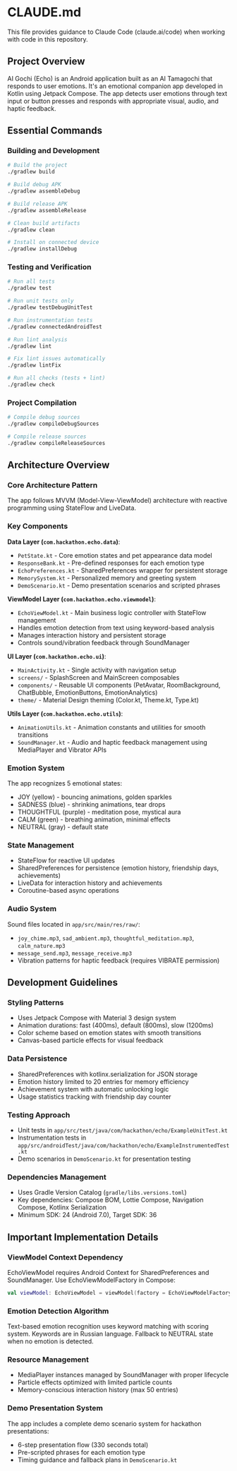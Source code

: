 # CLAUDE.md

This file provides guidance to Claude Code (claude.ai/code) when working with code in this repository.

## Project Overview

AI Gochi (Echo) is an Android application built as an AI Tamagochi that responds to user emotions. It's an emotional companion app developed in Kotlin using Jetpack Compose. The app detects user emotions through text input or button presses and responds with appropriate visual, audio, and haptic feedback.

## Essential Commands

### Building and Development
```bash
# Build the project
./gradlew build

# Build debug APK
./gradlew assembleDebug

# Build release APK
./gradlew assembleRelease

# Clean build artifacts
./gradlew clean

# Install on connected device
./gradlew installDebug
```

### Testing and Verification
```bash
# Run all tests
./gradlew test

# Run unit tests only
./gradlew testDebugUnitTest

# Run instrumentation tests
./gradlew connectedAndroidTest

# Run lint analysis
./gradlew lint

# Fix lint issues automatically
./gradlew lintFix

# Run all checks (tests + lint)
./gradlew check
```

### Project Compilation
```bash
# Compile debug sources
./gradlew compileDebugSources

# Compile release sources
./gradlew compileReleaseSources
```

## Architecture Overview

### Core Architecture Pattern
The app follows MVVM (Model-View-ViewModel) architecture with reactive programming using StateFlow and LiveData.

### Key Components

**Data Layer (`com.hackathon.echo.data`)**:
- `PetState.kt` - Core emotion states and pet appearance data model
- `ResponseBank.kt` - Pre-defined responses for each emotion type
- `EchoPreferences.kt` - SharedPreferences wrapper for persistent storage
- `MemorySystem.kt` - Personalized memory and greeting system
- `DemoScenario.kt` - Demo presentation scenarios and scripted phrases

**ViewModel Layer (`com.hackathon.echo.viewmodel`)**:
- `EchoViewModel.kt` - Main business logic controller with StateFlow management
- Handles emotion detection from text using keyword-based analysis
- Manages interaction history and persistent storage
- Controls sound/vibration feedback through SoundManager

**UI Layer (`com.hackathon.echo.ui`)**:
- `MainActivity.kt` - Single activity with navigation setup
- `screens/` - SplashScreen and MainScreen composables
- `components/` - Reusable UI components (PetAvatar, RoomBackground, ChatBubble, EmotionButtons, EmotionAnalytics)
- `theme/` - Material Design theming (Color.kt, Theme.kt, Type.kt)

**Utils Layer (`com.hackathon.echo.utils`)**:
- `AnimationUtils.kt` - Animation constants and utilities for smooth transitions
- `SoundManager.kt` - Audio and haptic feedback management using MediaPlayer and Vibrator APIs

### Emotion System
The app recognizes 5 emotional states:
- JOY (yellow) - bouncing animations, golden sparkles
- SADNESS (blue) - shrinking animations, tear drops
- THOUGHTFUL (purple) - meditation pose, mystical aura
- CALM (green) - breathing animation, minimal effects
- NEUTRAL (gray) - default state

### State Management
- StateFlow for reactive UI updates
- SharedPreferences for persistence (emotion history, friendship days, achievements)
- LiveData for interaction history and achievements
- Coroutine-based async operations

### Audio System
Sound files located in `app/src/main/res/raw/`:
- `joy_chime.mp3`, `sad_ambient.mp3`, `thoughtful_meditation.mp3`, `calm_nature.mp3`
- `message_send.mp3`, `message_receive.mp3`
- Vibration patterns for haptic feedback (requires VIBRATE permission)

## Development Guidelines

### Styling Patterns
- Uses Jetpack Compose with Material 3 design system
- Animation durations: fast (400ms), default (800ms), slow (1200ms)
- Color scheme based on emotion states with smooth transitions
- Canvas-based particle effects for visual feedback

### Data Persistence
- SharedPreferences with kotlinx.serialization for JSON storage
- Emotion history limited to 20 entries for memory efficiency
- Achievement system with automatic unlocking logic
- Usage statistics tracking with friendship day counter

### Testing Approach
- Unit tests in `app/src/test/java/com/hackathon/echo/ExampleUnitTest.kt`
- Instrumentation tests in `app/src/androidTest/java/com/hackathon/echo/ExampleInstrumentedTest.kt`
- Demo scenarios in `DemoScenario.kt` for presentation testing

### Dependencies Management
- Uses Gradle Version Catalog (`gradle/libs.versions.toml`)
- Key dependencies: Compose BOM, Lottie Compose, Navigation Compose, Kotlinx Serialization
- Minimum SDK: 24 (Android 7.0), Target SDK: 36

## Important Implementation Details

### ViewModel Context Dependency
EchoViewModel requires Android Context for SharedPreferences and SoundManager. Use EchoViewModelFactory in Compose:
```kotlin
val viewModel: EchoViewModel = viewModel(factory = EchoViewModelFactory(LocalContext.current))
```

### Emotion Detection Algorithm
Text-based emotion recognition uses keyword matching with scoring system. Keywords are in Russian language. Fallback to NEUTRAL state when no emotion is detected.

### Resource Management
- MediaPlayer instances managed by SoundManager with proper lifecycle
- Particle effects optimized with limited particle counts
- Memory-conscious interaction history (max 50 entries)

### Demo Presentation System
The app includes a complete demo scenario system for hackathon presentations:
- 6-step presentation flow (330 seconds total)
- Pre-scripted phrases for each emotion type
- Timing guidance and fallback plans in `DemoScenario.kt`